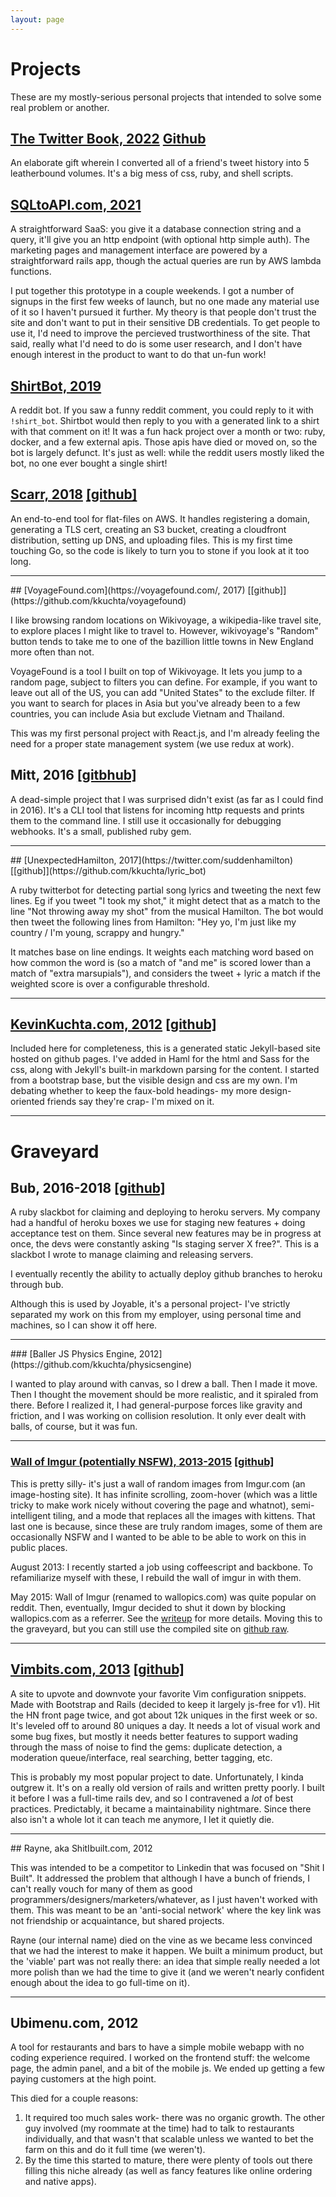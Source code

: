 ```yaml
---
layout: page
---
```


# Projects

These are my mostly-serious personal projects that intended to solve some real problem or another.

## [The Twitter Book, 2022](https://twitter.com/QuinnyPig/status/1610317856876683264) <span class='github'>[Github](https://github.com/kkuchta/secret_twitter_book)</span>

An elaborate gift wherein I converted all of a friend's tweet history into 5 leatherbound volumes. It's a big mess of css, ruby, and shell scripts.

## [SQLtoAPI.com, 2021](https://www.sqltoapi.com/)

A straightforward SaaS: you give it a database connection string and a query, it'll give you an http endpoint (with optional http simple auth). The marketing pages and management interface are powered by a straightforward rails app, though the actual queries are run by AWS lambda functions.

I put together this prototype in a couple weekends. I got a number of signups in the first few weeks of launch, but no one made any material use of it so I haven't pursued it further. My theory is that people don't trust the site and don't want to put in their sensitive DB credentials. To get people to use it, I'd need to improve the percieved trustworthiness of the site. That said, really what I'd need to do is some user research, and I don't have enough interest in the product to want to do that un-fun work!

## [ShirtBot, 2019](https://www.reddit.com/user/shirt_bot)

A reddit bot. If you saw a funny reddit comment, you could reply to it with `!shirt_bot`. Shirtbot would then reply to you with a generated link to a shirt with that comment on it! It was a fun hack project over a month or two: ruby, docker, and a few external apis. Those apis have died or moved on, so the bot is largely defunct. It's just as well: while the reddit users mostly liked the bot, no one ever bought a single shirt!

## [Scarr, 2018](/2018/06/scarr/) <span class='github'>[[github]](https://github.com/kkuchta/scarr)</span>

An end-to-end tool for flat-files on AWS. It handles registering a domain, generating a TLS cert, creating an S3 bucket, creating a cloudfront distribution, setting up DNS, and uploading files. This is my first time touching Go, so the code is likely to turn you to stone if you look at it too long.

<hr>
## [VoyageFound.com](https://voyagefound.com/, 2017) <span class='github'>[[github]](https://github.com/kkuchta/voyagefound)</span>

I like browsing random locations on Wikivoyage, a wikipedia-like travel site, to explore places I might like to travel to. However, wikivoyage's "Random" button tends to take me to one of the bazillion little towns in New England more often than not.

VoyageFound is a tool I built on top of Wikivoyage. It lets you jump to a random page, subject to filters you can define. For example, if you want to leave out all of the US, you can add "United States" to the exclude filter. If you want to search for places in Asia but you've already been to a few countries, you can include Asia but exclude Vietnam and Thailand.

This was my first personal project with React.js, and I'm already feeling the need for a proper state management system (we use redux at work).

## Mitt, 2016 <span class='github'>[[gitbhub]](https://github.com/kkuchta/mitt)</span>

A dead-simple project that I was surprised didn't exist (as far as I could find in 2016). It's a CLI tool that listens for incoming http requests and prints them to the command line. I still use it occasionally for debugging webhooks. It's a small, published ruby gem.

<hr>
## [UnexpectedHamilton, 2017](https://twitter.com/suddenhamilton) <span class='github'>[[github]](https://github.com/kkuchta/lyric_bot)</span>

A ruby twitterbot for detecting partial song lyrics and tweeting the next few lines. Eg if you tweet "I took my shot," it might detect that as a match to the line "Not throwing away my shot" from the musical Hamilton. The bot would then tweet the following lines from Hamilton: "Hey yo, I'm just like my country / I'm young, scrappy and hungry."

It matches base on line endings. It weights each matching word based on how common the word is (so a match of "and me" is scored lower than a match of "extra marsupials"), and considers the tweet + lyric a match if the weighted score is over a configurable threshold.

<hr>

## [KevinKuchta.com, 2012](http://kevinkuchta.com) <span class='github'>[[github]](https://github.com/kkuchta/kkuchta.github.com)</span>

Included here for completeness, this is a generated static Jekyll-based site hosted on github pages. I've added in Haml for the html and Sass for the css, along with Jekyll's built-in markdown parsing for the content. I started from a bootstrap base, but the visible design and css are my own. I'm debating whether to keep the faux-bold headings- my more design-oriented friends say they're crap- I'm mixed on it.

<hr>

# Graveyard

## Bub, 2016-2018 <span class='github'>[[github]](https://github.com/kkuchta/bub)</span>

A ruby slackbot for claiming and deploying to heroku servers. My company had a handful of heroku boxes we use for staging new features + doing acceptance test on them. Since several new features may be in progress at once, the devs were constantly asking "Is staging server X free?". This is a slackbot I wrote to manage claiming and releasing servers.

I eventually recently the ability to actually deploy github branches to heroku through bub.

Although this is used by Joyable, it's a personal project- I've strictly separated my work on this from my employer, using personal time and machines, so I can show it off here.

<hr>
### [Baller JS Physics Engine, 2012](https://github.com/kkuchta/physicsengine)

I wanted to play around with canvas, so I drew a ball. Then I made it move. Then I thought the movement should be more realistic, and it spiraled from there. Before I realized it, I had general-purpose forces like gravity and friction, and I was working on collision resolution. It only ever dealt with balls, of course, but it was fun.

<hr>

### [Wall of Imgur (potentially NSFW), 2013-2015](http://random-imgur.s3-website-us-east-1.amazonaws.com/) <span class='github'>[[github]](https://github.com/kkuchta/RandomImagur2)</span>

This is pretty silly- it's just a wall of random images from Imgur.com (an image-hosting site). It has infinite scrolling, zoom-hover (which was a little tricky to make work nicely without covering the page and whatnot), semi-intelligent tiling, and a mode that replaces all the images with kittens. That last one is because, since these are truly random images, some of them are occasionally NSFW and I wanted to be able to be able to work on this in public places.

August 2013: I recently started a job using coffeescript and backbone. To refamiliarize myself with these, I rebuild the wall of imgur in with them.

May 2015: Wall of Imgur (renamed to wallopics.com) was quite popular on reddit. Then, eventually, Imgur decided to shut it down by blocking wallopics.com as a referrer. See the [writeup](/2015/05/wallopics-is-dead/) for more details. Moving this to the graveyard, but you can still use the compiled site on [github raw](https://rawgithub.com/kkuchta/RandomImagur2/master/index.html).

<hr>

## [Vimbits.com, 2013](http://www.vimbits.com) <span class='github'>[[github]](https://github.com/kkuchta/Vimbits)</span>

A site to upvote and downvote your favorite Vim configuration snippets. Made with Bootstrap and Rails (decided to keep it largely js-free for v1). Hit the HN front page twice, and got about 12k uniques in the first week or so. It's leveled off to around 80 uniques a day. It needs a lot of visual work and some bug fixes, but mostly it needs better features to support wading through the mass of noise to find the gems: duplicate detection, a moderation queue/interface, real searching, better tagging, etc.

This is probably my most popular project to date. Unfortunately, I kinda outgrew it. It's on a really old version of rails and written pretty poorly. I built it before I was a full-time rails dev, and so I contravened a _lot_ of best practices. Predictably, it became a maintainability nightmare. Since there also isn't a whole lot it can teach me anymore, I let it quietly die.

<hr>
## Rayne, aka ShitIbuilt.com, 2012

This was intended to be a competitor to Linkedin that was focused on "Shit I Built". It addressed the problem that although I have a bunch of friends, I can't really vouch for many of them as good programmers/designers/marketers/whatever, as I just haven't worked with them. This was meant to be an 'anti-social network' where the key link was not friendship or acquaintance, but shared projects.

Rayne (our internal name) died on the vine as we became less convinced that we had the interest to make it happen. We built a minimum product, but the 'viable' part was not really there: an idea that simple really needed a lot more polish than we had the time to give it (and we weren't nearly confident enough about the idea to go full-time on it).

<hr>

## Ubimenu.com, 2012

A tool for restaurants and bars to have a simple mobile webapp with no coding experience required. I worked on the frontend stuff: the welcome page, the admin panel, and a bit of the mobile js. We ended up getting a few paying customers at the high point.

This died for a couple reasons:

1. It required too much sales work- there was no organic growth. The other guy involved (my roommate at the time) had to talk to restaurants individually, and that wasn't that scalable unless we wanted to bet the farm on this and do it full time (we weren't).
2. By the time this started to mature, there were plenty of tools out there filling this niche already (as well as fancy features like online ordering and native apps).
